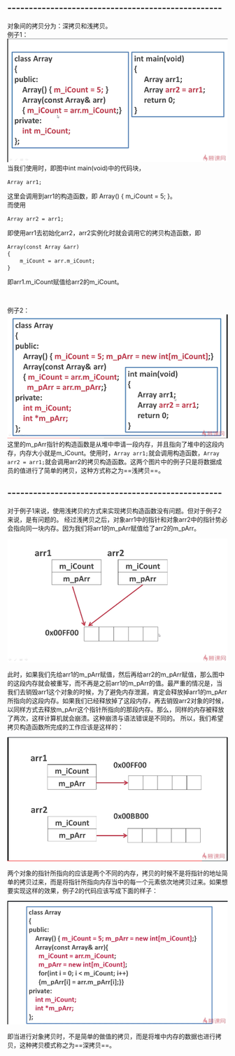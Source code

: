 ## --------------------------------------------------
对象间的拷贝分为：深拷贝和浅拷贝。  
例子1：
![例子1](./例子1.png)
当我们使用时，即图中int main(void)中的代码块，
```
Array arr1;
```
这里会调用到arr1的构造函数，即
Array()
{
	m_iCount = 5;
}。  
而使用
```
Array arr2 = arr1;
```
即使用arr1去初始化arr2，arr2实例化时就会调用它的拷贝构造函数，即
```
Array(const Array &arr)
{
	m_iCount = arr.m_iCount;
}
```
即arr1.m_iCount赋值给arr2的m_iCount。

<br/>

例子2：
![例子2](./例子2.png)
这里的m_pArr指针的构造函数是从堆中申请一段内存，并且指向了堆中的这段内存，内存大小就是m_iCount。使用时，```Array arr1;```就会调用构造函数，```Array arr2 = arr1;```就会调用arr2的拷贝构造函数。这两个图片中的例子只是将数据成员的值进行了简单的拷贝，这种方式称之为==浅拷贝==。

## --------------------------------------------------
对于例子1来说，使用浅拷贝的方式来实现拷贝构造函数没有问题。但对于例子2来说，是有问题的。
经过浅拷贝之后，对象arr1中的指针和对象arr2中的指针势必会指向同一块内存。因为我们将arr1的m_pArr赋值给了arr2的m_pArr。

![](./深拷贝浅拷贝1.png)

此时，如果我们先给arr1的m_pArr赋值，然后再给arr2的m_pArr赋值，那么图中的这段内存就会被重写，而不再是之前arr1的m_pArr的值。最严重的情况是，当我们去销毁arr1这个对象的时候，为了避免内存泄漏，肯定会释放掉arr1的m_pArr所指向的这段内存。如果我们已经释放掉了这段内存，再去销毁arr2对象的时候，以同样方式去释放m_pArr这个指针所指向的那段内存。那么，同样的内存被释放了两次，这样计算机就会崩溃。这种崩溃与语法错误是不同的。
所以，我们希望拷贝构造函数所完成的工作应该是这样的：

![](./深拷贝浅拷贝2.png)

两个对象的指针所指向的应该是两个不同的内存，拷贝的时候不是将指针的地址简单的拷贝过来，而是将指针所指向内存当中的每一个元素依次地拷贝过来。如果想要实现这样的效果，例子2的代码应该写成下面的样子：

![例子3](./例子3.png)

即当进行对象拷贝时，不是简单的做值的拷贝，而是将堆中内存的数据也进行拷贝，这种拷贝模式称之为==深拷贝==。